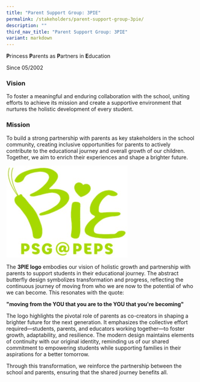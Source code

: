 ```yaml
---
title: "Parent Support Group: 3PIE"
permalink: /stakeholders/parent-support-group-3pie/
description: ""
third_nav_title: "Parent Support Group: 3PIE"
variant: markdown
---
```

**P**rincess **P**arents as **P**artners in **E**ducation

Since 05/2002

### Vision

To foster a meaningful and enduring collaboration with the school, uniting efforts to achieve its mission and create a supportive environment that nurtures the holistic development of every student. 

### Mission

To build a strong partnership with parents as key stakeholders in the school community, creating inclusive opportunities for parents to actively contribute to the educational journey and overall growth of our children. Together, we aim to enrich their experiences and shape a brighter future. 

![](/images/Logo.jpg)

The **3PIE logo** embodies our vision of holistic growth and partnership with parents to support students in their educational journey. The abstract butterfly design symbolizes transformation and progress, reflecting the continuous journey of moving from who we are now to the potential of who we can become. This resonates with the quote:

   **"moving from the YOU that you are to the YOU that you're becoming"**

The logo highlights the pivotal role of parents as co-creators in shaping a brighter future for the next generation. It emphasizes the collective effort required—students, parents, and educators working together—to foster growth, adaptability, and resilience. The modern design maintains elements of continuity with our original identity, reminding us of our shared commitment to empowering students while supporting families in their aspirations for a better tomorrow.

Through this transformation, we reinforce the partnership between the school and parents, ensuring that the shared journey benefits all.